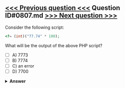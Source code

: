 [<<< Previous question <<<](0806.md)   Question ID#0807.md   [>>> Next question >>>](0808.md)
---

Consider the following script:
```php
<?= (int)("77.74" * 100); 
```
What will be the output of the above PHP script?

- [ ] A) 7773
- [ ] B) 7774
- [ ] C) an error
- [ ] D) 7700

<details><summary><b>Answer</b></summary>
<p>
  Answer: <strong>A</strong>
</p>
</details>
